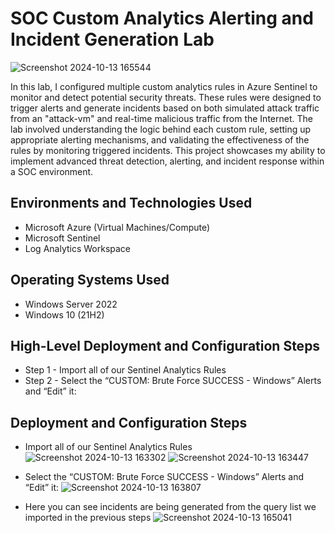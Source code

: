 # SOC Custom Analytics Alerting and Incident Generation Lab
<p align="center">

![Screenshot 2024-10-13 165544](https://github.com/user-attachments/assets/ec1cb1a7-9cbe-4eec-ae4d-0cc2acfc4d0e)

</p>

In this lab, I configured multiple custom analytics rules in Azure Sentinel to monitor and detect potential security threats. These rules were designed to trigger alerts and generate incidents based on both simulated attack traffic from an "attack-vm" and real-time malicious traffic from the Internet. The lab involved understanding the logic behind each custom rule, setting up appropriate alerting mechanisms, and validating the effectiveness of the rules by monitoring triggered incidents. This project showcases my ability to implement advanced threat detection, alerting, and incident response within a SOC environment.






<h2>Environments and Technologies Used</h2>

- Microsoft Azure (Virtual Machines/Compute)
- Microsoft Sentinel
- Log Analytics Workspace

<h2>Operating Systems Used </h2>

- Windows Server 2022
- Windows 10 (21H2)

<h2>High-Level Deployment and Configuration Steps</h2>

- Step 1 - Import all of our Sentinel Analytics Rules
- Step 2 - Select the “CUSTOM: Brute Force SUCCESS - Windows” Alerts and “Edit” it:


<h2>Deployment and Configuration Steps</h2>

- Import all of our Sentinel Analytics Rules
![Screenshot 2024-10-13 163302](https://github.com/user-attachments/assets/e95559c3-46b6-4f5d-a87e-eb157416807f)
![Screenshot 2024-10-13 163447](https://github.com/user-attachments/assets/1da80746-d8de-4228-a80c-894caa645019)

- Select the “CUSTOM: Brute Force SUCCESS - Windows” Alerts and “Edit” it:
![Screenshot 2024-10-13 163807](https://github.com/user-attachments/assets/ef90f88d-2cb6-4542-9e36-8e6068308f00)

- Here you can see incidents are being generated from the query list we imported in the previous steps
![Screenshot 2024-10-13 165041](https://github.com/user-attachments/assets/9a0ada66-3816-46b8-9ef9-922877e0a242)





